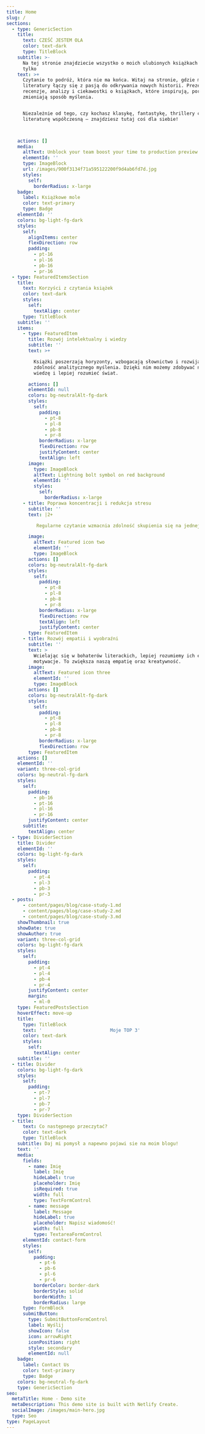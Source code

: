 ```yaml
---
title: Home
slug: /
sections:
  - type: GenericSection
    title:
      text: CZEŚĆ JESTEM OLA
      color: text-dark
      type: TitleBlock
    subtitle: >-
      Na tej stronie znajdziecie wszystko o moich ulubionych książkach i nie
      tylko
    text: >+
      Czytanie to podróż, która nie ma końca. Witaj na stronie, gdzie miłość do
      literatury łączy się z pasją do odkrywania nowych historii. Prezentujemy
      recenzje, analizy i ciekawostki o książkach, które inspirują, poruszają i
      zmieniają sposób myślenia.


      Niezależnie od tego, czy kochasz klasykę, fantastykę, thrillery czy
      literaturę współczesną – znajdziesz tutaj coś dla siebie!



    actions: []
    media:
      altText: Unblock your team boost your time to production preview
      elementId: ''
      type: ImageBlock
      url: /images/900f3134f71a595122200f9d4ab6fd7d.jpg
      styles:
        self:
          borderRadius: x-large
    badge:
      label: Książkowe mole
      color: text-primary
      type: Badge
    elementId: ''
    colors: bg-light-fg-dark
    styles:
      self:
        alignItems: center
        flexDirection: row
        padding:
          - pt-16
          - pl-16
          - pb-16
          - pr-16
  - type: FeaturedItemsSection
    title:
      text: Korzyści z czytania książek
      color: text-dark
      styles:
        self:
          textAlign: center
      type: TitleBlock
    subtitle: ''
    items:
      - type: FeaturedItem
        title: Rozwój intelektualny i wiedzy
        subtitle: ''
        text: >+

          Książki poszerzają horyzonty, wzbogacają słownictwo i rozwijają
          zdolność analitycznego myślenia. Dzięki nim możemy zdobywać nową
          wiedzę i lepiej rozumieć świat.

        actions: []
        elementId: null
        colors: bg-neutralAlt-fg-dark
        styles:
          self:
            padding:
              - pt-8
              - pl-8
              - pb-8
              - pr-8
            borderRadius: x-large
            flexDirection: row
            justifyContent: center
            textAlign: left
        image:
          type: ImageBlock
          altText: Lightning bolt symbol on red background
          elementId: ''
          styles:
            self:
              borderRadius: x-large
      - title: Poprawa koncentracji i redukcja stresu
        subtitle: ''
        text: |2+

           Regularne czytanie wzmacnia zdolność skupienia się na jednej czynności przez dłuższy czas. Ponadto literatura pomaga się odprężyć, redukując poziom stresu i poprawiając samopoczucie.

        image:
          altText: Featured icon two
          elementId: ''
          type: ImageBlock
        actions: []
        colors: bg-neutralAlt-fg-dark
        styles:
          self:
            padding:
              - pt-8
              - pl-8
              - pb-8
              - pr-8
            borderRadius: x-large
            flexDirection: row
            textAlign: left
            justifyContent: center
        type: FeaturedItem
      - title: Rozwój empatii i wyobraźni
        subtitle: ''
        text: >
          Wcielając się w bohaterów literackich, lepiej rozumiemy ich emocje i
          motywacje. To zwiększa naszą empatię oraz kreatywność.
        image:
          altText: Featured icon three
          elementId: ''
          type: ImageBlock
        actions: []
        colors: bg-neutralAlt-fg-dark
        styles:
          self:
            padding:
              - pt-8
              - pl-8
              - pb-8
              - pr-8
            borderRadius: x-large
            flexDirection: row
        type: FeaturedItem
    actions: []
    elementId: ''
    variant: three-col-grid
    colors: bg-neutral-fg-dark
    styles:
      self:
        padding:
          - pb-16
          - pt-16
          - pl-16
          - pr-16
        justifyContent: center
      subtitle:
        textAlign: center
  - type: DividerSection
    title: Divider
    elementId: ''
    colors: bg-light-fg-dark
    styles:
      self:
        padding:
          - pt-4
          - pl-3
          - pb-3
          - pr-3
  - posts:
      - content/pages/blog/case-study-1.md
      - content/pages/blog/case-study-2.md
      - content/pages/blog/case-study-3.md
    showThumbnail: true
    showDate: true
    showAuthor: true
    variant: three-col-grid
    colors: bg-light-fg-dark
    styles:
      self:
        padding:
          - pt-4
          - pl-4
          - pb-4
          - pr-4
        justifyContent: center
        margin:
          - ml-0
    type: FeaturedPostsSection
    hoverEffect: move-up
    title:
      type: TitleBlock
      text: '                         Moje TOP 3'
      color: text-dark
      styles:
        self:
          textAlign: center
    subtitle: ''
  - title: Divider
    colors: bg-light-fg-dark
    styles:
      self:
        padding:
          - pt-7
          - pl-7
          - pb-7
          - pr-7
    type: DividerSection
  - title:
      text: Co następnego przeczytać?
      color: text-dark
      type: TitleBlock
    subtitle: Daj mi pomysł a napewno pojawi sie na moim blogu!
    text: ''
    media:
      fields:
        - name: Imię
          label: Imię
          hideLabel: true
          placeholder: Imię
          isRequired: true
          width: full
          type: TextFormControl
        - name: message
          label: Message
          hideLabel: true
          placeholder: Napisz wiadomość!
          width: full
          type: TextareaFormControl
      elementId: contact-form
      styles:
        self:
          padding:
            - pt-6
            - pb-6
            - pl-6
            - pr-6
          borderColor: border-dark
          borderStyle: solid
          borderWidth: 1
          borderRadius: large
      type: FormBlock
      submitButton:
        type: SubmitButtonFormControl
        label: Wyślij
        showIcon: false
        icon: arrowRight
        iconPosition: right
        style: secondary
        elementId: null
    badge:
      label: Contact Us
      color: text-primary
      type: Badge
    colors: bg-neutral-fg-dark
    type: GenericSection
seo:
  metaTitle: Home - Demo site
  metaDescription: This demo site is built with Netlify Create.
  socialImage: /images/main-hero.jpg
  type: Seo
type: PageLayout
---
```

